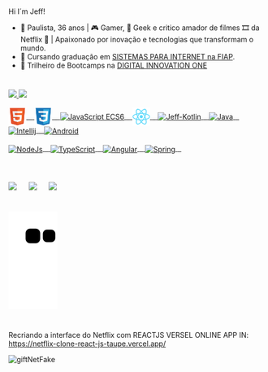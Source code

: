 #
Hi I´m Jeff!

- 🔭  Paulista, 36 anos | 🎮 Gamer, 🖖 Geek e critico amador de filmes 🎞 da Netflix 🍿 | Apaixonado por inovação e tecnologias que transformam o mundo.<br>
- 🌱  Cursando graduação em [SISTEMAS PARA INTERNET na FIAP](https://www.fiap.com.br/graduacao/tecnologo/sistemas-para-internet/?gclid=Cj0KCQjw6NmHBhD2ARIsAI3hrM3aJH9HZjWwKgLyyndVQuW0zXOu38e-tnpCHlt76PrndNmoOfO6ruIaAk7NEALw_wcB).<br>
- 🧗 Trilheiro de Bootcamps na [DIGITAL INNOVATION ONE](https://web.digitalinnovation.one/users/jeferson_rgomes?tab=achievements) 

#

<div style="display: inline_block">
  <a href="https://beacons.ai/jefersonrgomes">
  <img width="400em" src="https://github-readme-stats.vercel.app/api?username=jefersonrgomes&show_icons=true&theme=dracula&include_all_commits=true&count_private=true"/> <img width="390em" src="https://github-readme-stats.vercel.app/api/top-langs/?username=jefersonrgomes&layout=compact&langs_count=16&theme=dracula"/>
</div>
 
<div style="display: inline_block"><br> 
<img align="center" alt="TML5" width="35" src="https://raw.githubusercontent.com/devicons/devicon/master/icons/html5/html5-original.svg">
<span>&nbsp;&nbsp;</span>
<img align="center" alt="CSS3"  width="35" src="https://raw.githubusercontent.com/devicons/devicon/master/icons/css3/css3-original.svg">
<span>&nbsp;&nbsp;</span>  
<img align="center" alt="JavaScript ECS6"  width="40" src="https://user-images.githubusercontent.com/10172471/127977895-20abcc8e-57b3-465c-a204-1bb2c17f92fc.png">
<span>&nbsp;&nbsp;</span> 
<img align="center" alt="Jeff-React"  width="35" src="https://raw.githubusercontent.com/devicons/devicon/master/icons/react/react-original.svg"> 
<span>&nbsp;&nbsp;</span>
<img align="center" alt="Jeff-Kotlin" width="35" src="https://user-images.githubusercontent.com/10172471/127977304-6bb2f8e6-e8b3-458b-bd64-c4e78fe3c598.png">
<span>&nbsp;&nbsp;</span> 
<img align="center" alt="Java"  height="40" src="https://user-images.githubusercontent.com/10172471/127978149-e543cc39-b8d0-4726-bf69-eabcd11b742d.png">
<span>&nbsp;&nbsp;</span> 
<img align="center" alt="Intellij" width="35"  src="https://user-images.githubusercontent.com/10172471/127976930-d440c988-df9f-4789-8cca-45f56ae176f8.png">
<span>&nbsp;&nbsp;</span>  
<img align="center" alt="Android" width="35"  src="https://user-images.githubusercontent.com/10172471/127976200-c86152e3-018c-434a-a47b-17797de43ae2.png">
</div>
 
<br>
 <img align="center" alt="NodeJs" height="40"  src="https://img.shields.io/badge/Node.js-339933?style=for-the-badge&logo=nodedotjs&logoColor=white">
<span>&nbsp;&nbsp;</span> 
 
 <img align="center" alt="TypeScript"  height="40" src="https://img.shields.io/badge/TypeScript-007ACC?style=for-the-badge&logo=typescript&logoColor=white">
<span>&nbsp;&nbsp;</span>  
 
 <img align="center" alt="Angular" height="40"  src="https://img.shields.io/badge/Angular-DD0031?style=for-the-badge&logo=angular&logoColor=white">
<span>&nbsp;&nbsp;</span> 

  <img align="center" alt="Spring" height="40"  src="https://img.shields.io/badge/Spring-6DB33F?style=for-the-badge&logo=spring&logoColor=white">
<span>&nbsp;&nbsp;</span>  
 
#
 
<br>
<div  style="display: inline_block">
<a href="https://instagram.com/jefersonrgomes" target="_blank"><img src="https://img.shields.io/badge/-Instagram-%23E4405F?style=for-the-badge&logo=instagram&logoColor=white" width="135" target="_blank"></a> <span>&nbsp;&nbsp;&nbsp;&nbsp;</span> <a href="https://www.linkedin.com/in/jefersonribeirogomes" target="_blank"><img src="https://img.shields.io/badge/-LinkedIn-%230077B5?style=for-the-badge&logo=linkedin&logoColor=white"  width="135" target="_blank"></a> <span>&nbsp;&nbsp;&nbsp;&nbsp;</span>  <a href="https://discord.gg/jeferson.rgomes#5396" target="_blank"><img src="https://img.shields.io/badge/Discord-7289DA?style=for-the-badge&logo=discord&logoColor=white"  width="135" target="_blank"></a> 
</div> 
 
#
 
![Snake animation](https://github.com/jefersonrgomes/jefersonrgomes/blob/output/github-contribution-grid-snake.svg)
 
#
  
Recriando a interface do Netflix com REACTJS
VERSEL ONLINE APP IN: https://netflix-clone-react-js-taupe.vercel.app/
  
![giftNetFake](https://user-images.githubusercontent.com/10172471/140011966-6c6c9c49-d885-4e7d-8f19-a067dee25ca4.gif)

#

